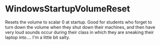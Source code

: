 # WindowsStartupVolumeReset
Resets the volume to scalar 0 at startup. Good for students who forget to turn down the volume when they shut down their machines, and then have very loud sounds occur during their class in which they are sneaking their laptop into.... I'm a little bit salty.
